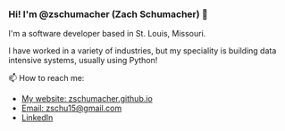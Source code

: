 ### Hi! I'm @zschumacher (Zach Schumacher) 👋

I'm a software developer based in St. Louis, Missouri.

I have worked in a variety of industries, but my speciality is building data intensive systems, usually using Python!


📫 How to reach me:
* [My website: zschumacher.github.io](https://zschumacher.github.io)
* [Email: zschu15@gmail.com](mailto:zschu15@gmail.com)
* [LinkedIn](https://www.linkedin.com/in/zachschumacher/)


